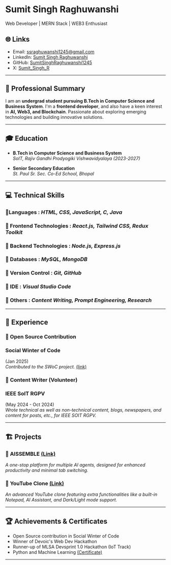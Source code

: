 ## <h1> **Sumit Singh Raghuwanshi** </h1>
Web Developer | MERN Stack | WEB3 Enthusiast

## 🌐 Links
-  Email:   [ssraghuwanshi1245@gmail.com](ssraghuwanshi1245@gmail.com)  
-  LinkedIn:   [Sumit Singh Raghuwanshi](https://www.linkedin.com/in/sumit-singh-raghuwanshi/)  
-  GitHub:   [SumitSinghRaghuwanshi1245](https://github.com/SumitSinghRaghuwanshi1245)  
-  X:   [Sumit_Singh_R](https://x.com/Sumit_Singh_R)  

---

## 📌 Professional Summary
I am an **undergrad student pursuing B.Tech in Computer Science and Business System**. I'm a **frontend developer**, and also have a keen interest in **AI, Web3, and Blockchain**. Passionate about exploring emerging technologies and building innovative solutions.

---

## 🎓 Education
- **B.Tech in Computer Science and Business System**  
  *SoIT, Rajiv Gandhi Prodyogiki Vishwavidyalaya (2023-2027)*  


- **Senior Secondary Education**  
  *St. Paul Sr. Sec. Co-Ed School, Bhopal*  

---

## 💻 Technical Skills
### 🔹Languages :  *HTML, CSS, JavaScript, C, Java*  


### 🔹 Frontend Technologies  : *React.js, Tailwind CSS, Redux Toolkit* 


### 🔹 Backend Technologies  : *Node.js, Express.js*
 

### 🔹 Databases  : *MySQL, MongoDB*
  

### 🔹 Version Control  : *Git, GitHub*
  

### 🔹 IDE  : *Visual Studio Code*
 

### 🔹 Others  : *Content Writing, Prompt Engineering, Research*  


---

## 💼 Experience

### 🔹 Open Source Contribution  
### **Social Winter of Code**  
(Jan 2025)  
*Contributed to the SWoC project.* [(link)](https://github.com/SumitSinghRaghuwanshi1245/Job-Hive)



### 🔹 **Content Writer (Volunteer)** 
### **IEEE SoIT RGPV**

 (May 2024 - Oct 2024)  
*Wrote technical as well as non-technical content, blogs, newspapers, and content for posts, etc., for IEEE SOIT RGPV.*  

 



---

## 🏗️ Projects
### 🔹 **AISSEMBLE** [(Link)](https://aissemble.vercel.app/)
*A one-stop platform for multiple AI agents, designed for enhanced productivity and minimal tab switching.*  

### 🔹 **YouTube Clone**  [(Link)](https://youtube-clone-flax-ten.vercel.app/)
*An advanced YouTube clone featuring extra functionalities like a built-in Notepad, AI Assistant, and Dark/Light mode support.*  

---

## 🏆 Achievements & Certificates
- Open Source contribution in Social Winter of Code  
- Winner of Devoic's Web Dev Hackathon  
- Runner-up of MLSA Devsprint 1.0 Hackathon (IoT Track)  
- Python and Machine Learning [(Certificate)](https://www.cert.devtown.in/verify/nA9R5)  

---

